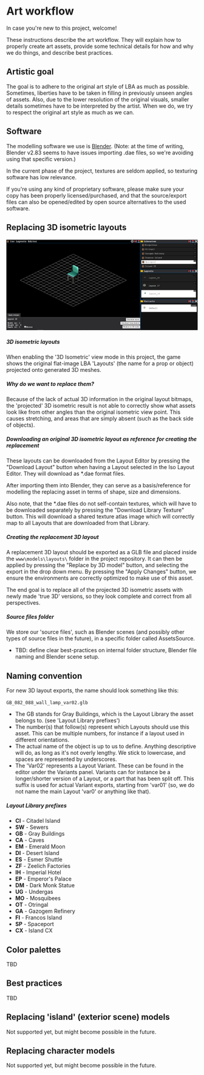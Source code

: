 # Art workflow

In case you're new to this project, welcome!

These instructions describe the art workflow. They will explain how to properly create art assets, provide some technical details for how and why we do things, and describe best practices.

## Artistic goal

The goal is to adhere to the original art style of LBA as much as possible. Sometimes, liberties have to be taken in filling in previously unseen angles of assets. Also, due to the lower resolution of the original visuals, smaller details sometimes have to be interpreted by the artist. When we do, we try to respect the original art style as much as we can.

## Software

The modelling software we use is [Blender](https://www.blender.org/download/). (Note: at the time of writing, Blender v2.83 seems to have issues importing .dae files, so we're avoiding using that specific version.)

In the current phase of the project, textures are seldom applied, so texturing software has low relevance.

If you're using any kind of proprietary software, please make sure your copy has been properly licensed/purchased, and that the source/export files can also be opened/edited by open source alternatives to the used software.


## Replacing 3D isometric layouts

#### ![LayoutEditorFull](images\LayoutEditorFull.png)

##### 3D isometric layouts

When enabling the '3D Isometric' view mode in this project, the game shows the original flat-image LBA 'Layouts' (the name for a prop or object) projected onto generated 3D meshes. 

##### Why do we want to replace them?

Because of the lack of actual 3D information in the original layout bitmaps, the 'projected' 3D isometric result is not able to correctly show what assets look like from other angles than the original isometric view point. This causes stretching, and areas that are simply absent (such as the back side of objects). 

##### Downloading an original 3D isometric layout as reference for creating the replacement

These layouts can be downloaded from the Layout Editor by pressing the "Download Layout" button when having a Layout selected in the Iso Layout Editor. They will download as *.dae format files. 

After importing them into Blender, they can serve as a basis/reference for modelling the replacing asset in terms of shape, size and dimensions. 

Also note, that the *.dae files do not self-contain textures, which will have to be downloaded separately by pressing the "Download Library Texture" button. This will download a shared texture atlas image which will correctly map to all Layouts that are downloaded from that Library.

##### Creating the replacement 3D layout

A replacement 3D layout should be exported as a GLB file and placed inside the `www\models\layouts\` folder in the project repository. It can then be applied by pressing the "Replace by 3D model" button, and selecting the export in the drop down menu. By pressing the "Apply Changes" button, we ensure the environments are correctly optimized to make use of this asset.

The end goal is to replace all of the projected 3D isometric assets with newly made 'true 3D' versions, so they look complete and correct from all perspectives.

##### Source files folder

We store our 'source files', such as Blender scenes (and possibly other types of source files in the future), in a specific folder called AssetsSource.

- TBD: define clear best-practices on internal folder structure, Blender file naming and Blender scene setup.

## Naming convention

For new 3D layout exports, the name should look something like this:

`GB_082_088_wall_lamp_var02.glb`

- The GB stands for Gray Buildings, which is the Layout Library the asset belongs to. (see 'Layout Library prefixes')
- The number(s) that follow(s) represent which Layouts should use this asset. This can be multiple numbers, for instance if a layout used in different orientations.
- The actual name of the object is up to us to define. Anything descriptive will do, as long as it's not overly lengthy. We stick to lowercase, and spaces are represented by underscores.
- The 'Var02' represents a Layout Variant. These can be found in the editor under the Variants panel. Variants can for instance be a longer/shorter version of a Layout, or a part that has been split off. This suffix is used for actual Variant exports, starting from 'var01' (so, we do not name the main Layout 'var0' or anything like that).

##### Layout Library prefixes

- **CI** - Citadel Island
- **SW** - Sewers
- **GB** - Gray Buildings
- **CA** - Caves
- **EM** - Emerald Moon
- **DI** - Desert Island
- **ES** - Esmer Shuttle
- **ZF** - Zeelich Factories
- **IH** - Imperial Hotel
- **EP** - Emperor's Palace
- **DM** - Dark Monk Statue
- **UG** - Undergas
- **MO** - Mosquibees
- **OT** - Otringal
- **GA** - Gazogem Refinery
- **FI** - Francos Island
- **SP** - Spaceport
- **CX** - Island CX

## Color palettes

TBD

## Best practices

TBD

## Replacing 'island' (exterior scene) models

Not supported yet, but might become possible in the future.

## Replacing character models

Not supported yet, but might become possible in the future.
